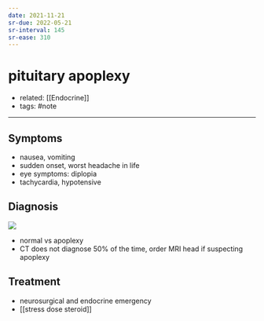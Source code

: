 ```yaml
---
date: 2021-11-21
sr-due: 2022-05-21
sr-interval: 145
sr-ease: 310
---
```


# pituitary apoplexy

- related: [[Endocrine]]
- tags: #note
---

## Symptoms

- nausea, vomiting
- sudden onset, worst headache in life
- eye symptoms: diplopia
- tachycardia, hypotensive

## Diagnosis

![](https://photos.thisispiggy.com/file/wikiFiles/20211121101042.png)

- normal vs apoplexy
- CT does not diagnose 50% of the time, order MRI head if suspecting apoplexy

## Treatment

- neurosurgical and endocrine emergency
- [[stress dose steroid]]
